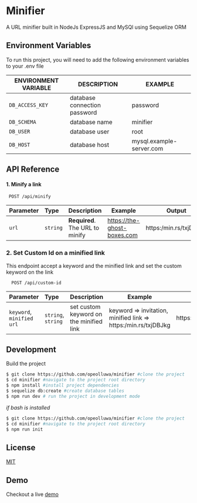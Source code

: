 # Minifier

A URL minifier built in NodeJs ExpressJS and MySQl using Sequelize ORM

## Environment Variables

To run this project, you will need to add the following environment variables to your .env file

| **ENVIRONMENT VARIABLE** | **DESCRIPTION**              | **EXAMPLE**              |
| ------------------------ | ---------------------------- | ------------------------ |
| `DB_ACCESS_KEY`          | database connection password | password                 |
| `DB_SCHEMA`              | database name                | minifier                 |
| `DB_USER`                | database user                | root                     |
| `DB_HOST`                | database host                | mysql.example-server.com |

## API Reference

#### 1. Minify a link

```http
 POST /api/minify
```

| **Parameter** | **Type** | **Description**                 | **Example**                 | Output                 |
| :------------ | :------- | :------------------------------ | --------------------------- | ---------------------- |
| `url`         | `string` | **Required**. The URL to minify | https://the-ghost-boxes.com | https:/min.rs/txjDBJkg |

### 2. Set Custom Id on a minified link

This endpoint accept a keyword and the minified link and set the custom keyword on the link

```http
  POST /api/custom-id
```

| Parameter                 | Type               | Description                             | Example                                                        | Output                   |
| :------------------------ | :----------------- | :-------------------------------------- | -------------------------------------------------------------- | ------------------------ |
| `keyword`, `minified url` | `string`, `string` | set custom keyword on the minified link | keyword => invitation, minified link => https:/min.rs/txjDBJkg | https:/min.rs/invitation |

## Development

Build the project

```bash
$ git clone https://github.com/opeolluwa/minifier #clone the project
$ cd minifier #navigate to the project root directory
$ npm install #install project dependencies
$ sequelize db:create #create database tables
$ npm run dev # run the project in development mode
```

_if bash is installed_

```bash
$ git clone https://github.com/opeolluwa/minifier #clone the project
$ cd minifier #navigate to the project root directory
$ npm run init
```

## License

[MIT](https://choosealicense.com/licenses/mit/)

## Demo

Checkout a live [demo](https://minifier.mdbgo.io)
